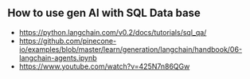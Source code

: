 ## How to use gen AI with SQL Data base 
- https://python.langchain.com/v0.2/docs/tutorials/sql_qa/
- https://github.com/pinecone-io/examples/blob/master/learn/generation/langchain/handbook/06-langchain-agents.ipynb
- https://www.youtube.com/watch?v=425N7n86QGw
